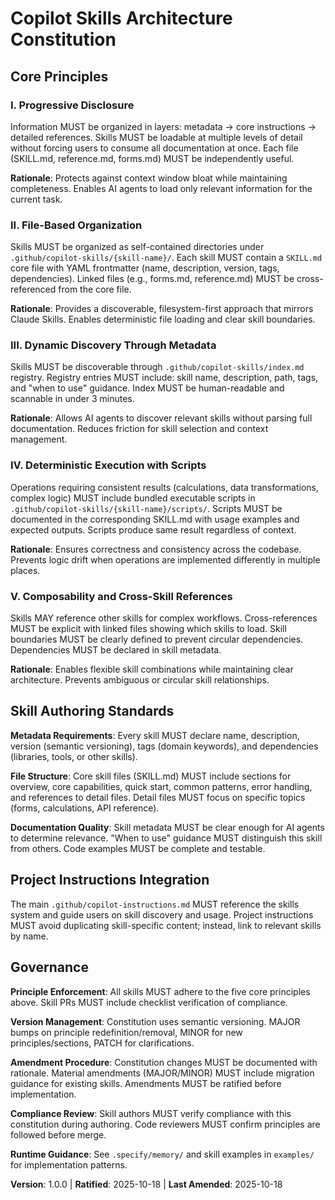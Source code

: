 <!--
[SYNC IMPACT REPORT - v1.0.0]
- NEW CONSTITUTION: Copilot Skills Architecture project
- Initial ratification for skill-architecture feature initiative
- Five core principles established for skills-based AI instruction design
- Governance framework for skill authoring, discovery, and progressive disclosure
- All templates reviewed for compatibility
-->

# Copilot Skills Architecture Constitution

## Core Principles

### I. Progressive Disclosure

Information MUST be organized in layers: metadata → core instructions → detailed references. Skills MUST be loadable at multiple levels of detail without forcing users to consume all documentation at once. Each file (SKILL.md, reference.md, forms.md) MUST be independently useful.

**Rationale**: Protects against context window bloat while maintaining completeness. Enables AI agents to load only relevant information for the current task.

### II. File-Based Organization

Skills MUST be organized as self-contained directories under `.github/copilot-skills/{skill-name}/`. Each skill MUST contain a `SKILL.md` core file with YAML frontmatter (name, description, version, tags, dependencies). Linked files (e.g., forms.md, reference.md) MUST be cross-referenced from the core file.

**Rationale**: Provides a discoverable, filesystem-first approach that mirrors Claude Skills. Enables deterministic file loading and clear skill boundaries.

### III. Dynamic Discovery Through Metadata

Skills MUST be discoverable through `.github/copilot-skills/index.md` registry. Registry entries MUST include: skill name, description, path, tags, and "when to use" guidance. Index MUST be human-readable and scannable in under 3 minutes.

**Rationale**: Allows AI agents to discover relevant skills without parsing full documentation. Reduces friction for skill selection and context management.

### IV. Deterministic Execution with Scripts

Operations requiring consistent results (calculations, data transformations, complex logic) MUST include bundled executable scripts in `.github/copilot-skills/{skill-name}/scripts/`. Scripts MUST be documented in the corresponding SKILL.md with usage examples and expected outputs. Scripts produce same result regardless of context.

**Rationale**: Ensures correctness and consistency across the codebase. Prevents logic drift when operations are implemented differently in multiple places.

### V. Composability and Cross-Skill References

Skills MAY reference other skills for complex workflows. Cross-references MUST be explicit with linked files showing which skills to load. Skill boundaries MUST be clearly defined to prevent circular dependencies. Dependencies MUST be declared in skill metadata.

**Rationale**: Enables flexible skill combinations while maintaining clear architecture. Prevents ambiguous or circular skill relationships.

## Skill Authoring Standards

**Metadata Requirements**: Every skill MUST declare name, description, version (semantic versioning), tags (domain keywords), and dependencies (libraries, tools, or other skills).

**File Structure**: Core skill files (SKILL.md) MUST include sections for overview, core capabilities, quick start, common patterns, error handling, and references to detail files. Detail files MUST focus on specific topics (forms, calculations, API reference).

**Documentation Quality**: Skill metadata MUST be clear enough for AI agents to determine relevance. "When to use" guidance MUST distinguish this skill from others. Code examples MUST be complete and testable.

## Project Instructions Integration

The main `.github/copilot-instructions.md` MUST reference the skills system and guide users on skill discovery and usage. Project instructions MUST avoid duplicating skill-specific content; instead, link to relevant skills by name.

## Governance

**Principle Enforcement**: All skills MUST adhere to the five core principles above. Skill PRs MUST include checklist verification of compliance.

**Version Management**: Constitution uses semantic versioning. MAJOR bumps on principle redefinition/removal, MINOR for new principles/sections, PATCH for clarifications.

**Amendment Procedure**: Constitution changes MUST be documented with rationale. Material amendments (MAJOR/MINOR) MUST include migration guidance for existing skills. Amendments MUST be ratified before implementation.

**Compliance Review**: Skill authors MUST verify compliance with this constitution during authoring. Code reviewers MUST confirm principles are followed before merge.

**Runtime Guidance**: See `.specify/memory/` and skill examples in `examples/` for implementation patterns.

**Version**: 1.0.0 | **Ratified**: 2025-10-18 | **Last Amended**: 2025-10-18
